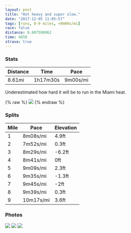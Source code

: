 ```yaml
---
layout: post
title: "Hot heavy and super slow."
date: "2017-12-05 11:05:57"
tags: [runs, 8-9 miles, <9m00s/mi]
race: false
distance: 8.607590062
time: 4650
strava: true
---
```


### Stats

| Distance | Time | Pace |
|----------|------|------|
|8.61mi|1h17m30s|9m00s/mi|

Underestimated how hard it will be to run in the Miami heat.

{% raw %}
<img src='https://maps.googleapis.com/maps/api/staticmap?maptype=roadmap&path=enc:kgl|CndahNUoDwb@yFgbA{XahAgJeN@jAIoCjIe^oD{VdA{YaGuh@tCeDsC{\mAgCaFooAdCeUo@z@pHjrBaE~FjBpIy@pFxDlk@qDfHtDhN`CrSaB`]vDtBw@&key=AIzaSyC1MId7bFpkLXNAaYhBSTb8jLyiSqzbDtM&size=800x800&markers=color:yellow|label:S|25.79078,-80.12888&markers=color:green|label:F|25.821650000000005,-80.12208999999999'>
{% endraw %}

### Splits

| Mile | Pace | Elevation |
|------|------|-----------|
|1|8m08s/mi|4.9ft|
|2|7m52s/mi|0.3ft|
|3|8m29s/mi|-6.2ft|
|4|8m41s/mi|0ft|
|5|9m09s/mi|2.3ft|
|6|9m35s/mi|-1.3ft|
|7|9m45s/mi|-2ft|
|8|9m39s/mi|0.3ft|
|9|10m17s/mi|3.6ft|

### Photos
<img src='https://dgtzuqphqg23d.cloudfront.net/MTpDZWrYV76nDOZLKqhs9lD6SMJcXTe1izdBsgGGQ1w-576x768.jpg'>

<img src='https://dgtzuqphqg23d.cloudfront.net/VfMBIp64YHaD7luVqxKcz06V4-KVZ4Nw9OOqGgmQFDQ-576x768.jpg'>

<img src='https://dgtzuqphqg23d.cloudfront.net/ByFqiqItJTjeO7PwCeAhDcT4kjmUwxwgDco9cow9Foo-576x768.jpg'>
